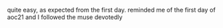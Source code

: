 quite easy, as expected from the first day. reminded me of the first day of aoc21 and I followed the muse devotedly
